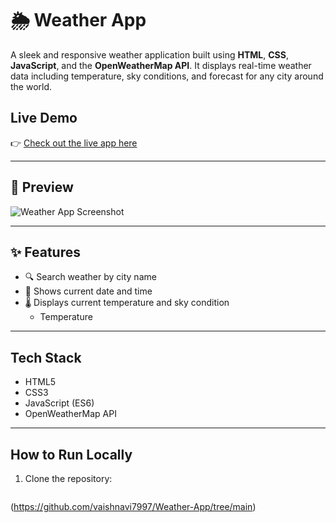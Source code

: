# 🌦️ Weather App

A sleek and responsive weather application built using **HTML**, **CSS**, **JavaScript**, and the **OpenWeatherMap API**. It displays real-time weather data including temperature, sky conditions, and  forecast for any city around the world.

##  Live Demo

👉 [Check out the live app here](https://weather-app-three-eta-17.vercel.app/)


---

## 📸 Preview

![Weather App Screenshot](https://github.com/user-attachments/assets/eca2bf9a-0b87-4445-900a-dcc09752a9bf)


---

## ✨ Features

- 🔍 Search weather by city name
- 📅 Shows current date and time
- 🌡️ Displays current temperature and sky condition
  - Temperature

---

##   Tech Stack

- HTML5  
- CSS3  
- JavaScript (ES6)  
- OpenWeatherMap API  

---

##   How to Run Locally

1. Clone the repository:
   ```bash
  (https://github.com/vaishnavi7997/Weather-App/tree/main)

